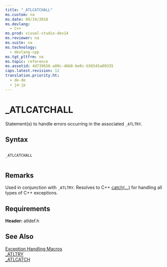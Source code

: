 ```yaml
---
title: "_ATLCATCHALL"
ms.custom: na
ms.date: 09/19/2016
ms.devlang: 
  - C++
ms.prod: visual-studio-dev14
ms.reviewer: na
ms.suite: na
ms.technology: 
  - devlang-cpp
ms.tgt_pltfrm: na
ms.topic: reference
ms.assetid: 4d739656-a00c-46b8-be0c-b56545a09335
caps.latest.revision: 12
translation.priority.ht: 
  - de-de
  - ja-jp
---
```

# _ATLCATCHALL
Statement(s) to handle errors occurring in the associated `_ATLTRY`.  
  
## Syntax  
  
```  
  
_ATLCATCHALL  
  
```  
  
## Remarks  
 Used in conjunction with `_ATLTRY`. Resolves to C++ [catch(...)](../vs140/try--throw--and-catch-Statements--C---.md) for handling all types of C++ exceptions.  
  
## Requirements  
 **Header:** atldef.h  
  
## See Also  
 [Exception Handling Macros](../vs140/Exception-Handling-Macros.md)   
 [_ATLTRY](../vs140/_ATLTRY.md)   
 [_ATLCATCH](../vs140/_ATLCATCH.md)